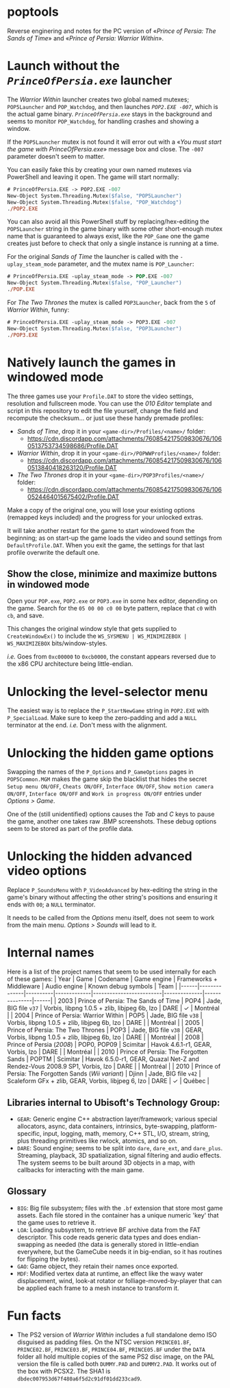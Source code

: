 # poptools
Reverse enginering and notes for the PC version of «_Prince of Persia: The Sands of Time_» and «_Prince of Persia: Warrior Within_».

# Launch without the _`PrinceOfPersia.exe`_ launcher

The _Warrior Within_ launcher creates two global named mutexes; `POP5Launcher` and `POP_Watchdog`, and then launches _`POP2.EXE -007`_, which is the actual game binary. _`PrinceOfPersia.exe`_ stays in the background and seems to monitor `POP_Watchdog`, for handling crashes and showing a window.

If the `POP5Launcher` mutex is not found it will error out with a «_You must start the game with PrinceOfPersia.exe_» message box and close. The `-007` parameter doesn't seem to matter.

You can easily fake this by creating your own named mutexes via PowerShell and leaving it open. The game will start normally:
```ps
# PrinceOfPersia.EXE -> POP2.EXE -007
New-Object System.Threading.Mutex($false, "POP5Launcher")
New-Object System.Threading.Mutex($false, "POP_Watchdog")
./POP2.EXE
```

You can also avoid all this PowerShell stuff by replacing/hex-editing the `POP5Launcher` string in the game binary with some other short-enough mutex name that is guaranteed to always exist, like the `POP_Game` one the game creates just before to check that only a single instance is running at a time.


For the original _Sands of Time_ the launcher is called with the `-uplay_steam_mode` parameter, and the mutex name is `POP_Launcher`:
```ps
# PrinceOfPersia.EXE -uplay_steam_mode -> POP.EXE -007
New-Object System.Threading.Mutex($false, "POP_Launcher")
./POP.EXE
```

For _The Two Thrones_ the mutex is called `POP3Launcher`, back from the `5` of _Warrior Within_, funny:
```ps
# PrinceOfPersia.EXE -uplay_steam_mode -> POP3.EXE -007
New-Object System.Threading.Mutex($false, "POP3Launcher")
./POP3.EXE
```

# Natively launch the games in windowed mode

The three games use your `Profile.DAT` to store the video settings, resolution and fullscreen mode. You can use the *010 Editor* template and script in this repository to edit the file yourself, change the field and recompute the checksum... or just use these handy premade profiles:

* *Sands of Time*, drop it in your `<game-dir>/Profiles/<name>/` folder:
  *  https://cdn.discordapp.com/attachments/760854217509830676/1060513753734598686/Profile.DAT
* *Warrior Within*, drop it in your `<game-dir>/POPWWProfiles/<name>/` folder:
  * https://cdn.discordapp.com/attachments/760854217509830676/1060513840418263120/Profile.DAT
* *The Two Thrones* drop it in your `<game-dir>/POP3Profiles/<name>/` folder:
  * https://cdn.discordapp.com/attachments/760854217509830676/1060524464015675402/Profile.DAT

Make a copy of the original one, you will lose your existing options (remapped keys included) and the progress for your unlocked extras.

It will take another restart for the game to start windowed from the beginning; as on start-up the game loads the video and sound settings from `DefaultProfile.DAT`. When you exit the game, the settings for that last profile overwrite the default one.

## Show the close, minimize and maximize buttons in windowed mode

Open your `POP.exe`, `POP2.exe` or `POP3.exe` in some hex editor, depending on the game. Search for the `05 00 00 c0 00` byte pattern, replace that `c0` with `cb`, and save.

This changes the original window style that gets supplied to `CreateWindowEx()` to include the `WS_SYSMENU | WS_MINIMIZEBOX | WS_MAXIMIZEBOX` bits/window-styles.

*i.e.* Goes from `0xc00000` to `0xcb0000`, the constant appears reversed due to the x86 CPU architecture being little-endian.

# Unlocking the level-selector menu
The easiest way is to replace the `P_StartNewGame` string in `POP2.EXE` with `P_SpecialLoad`. Make sure to keep the zero-padding and add a `NULL` terminator at the end. _i.e._ Don't mess with the alignment.

# Unlocking the hidden game options
Swapping the names of the `P_Options` and `P_GameOptions` pages in `POP5Common.MGM` makes the game skip the blacklist that hides the secret `Setup menu ON/OFF`, `Cheats ON/OFF`, `Interface ON/OFF`, `Show motion camera ON/OFF`, `Interface ON/OFF` and `Work in progress ON/OFF` entries under _Options > Game_.

One of the (still unidentified) options causes the _Tab_ and _C_ keys to pause the game, another one takes raw .BMP screenshots. These debug options seem to be stored as part of the profile data.

# Unlocking the hidden advanced video options
Replace `P_SoundsMenu` with `P_VideoAdvanced` by hex-editing the string in the game's binary without affecting the other string's positions and ensuring it ends with `00`; a `NULL` terminator.

It needs to be called from the _Options_ menu itself, does not seem to work from the main menu. _Options > Sounds_ will lead to it.


# Internal names
Here is a list of the project names that seem to be used internally for each of these games:
| Year | Game         | Codename | Game engine | Frameworks + Middleware | Audio engine | Known debug symbols | Team |
|------|--------------|----------|-------------|-------------------------|--------------|---------------|------|
| 2003 | Prince of Persia: The Sands of Time                   | POP4        | Jade, BIG file `v37` | Vorbis, libpng 1.0.5 + zlib, libjpeg 6b, lzo                      | DARE | ✓ | Montréal |
| 2004 | Prince of Persia: Warrior Within                      | POP5        | Jade, BIG file `v38` | Vorbis, libpng 1.0.5 + zlib, libjpeg 6b, lzo                      | DARE |  | Montréal |
| 2005 | Prince of Persia: The Two Thrones                     | POP3        | Jade, BIG file `v38` | GEAR, Vorbis, libpng 1.0.5 + zlib, libjpeg 6b, lzo                | DARE |  | Montréal |
| 2008 | Prince of Persia (*2008*)                             | POP0, POP09 | Scimitar             | Havok 4.6.1-r1, GEAR, Vorbis, lzo               | DARE  |  | Montréal |
| 2010 | Prince of Persia: The Forgotten Sands                 | POPTM       | Scimitar             | Havok 6.5.0-r1, GEAR, Quazal Net-Z and Rendez-Vous 2008.9 SP1, Vorbis, lzo               | DARE |  | Montréal |
| 2010 | Prince of Persia: The Forgotten Sands (*Wii variant*) | Djinn       | Jade, BIG file `v42` | Scaleform GFx + zlib, GEAR, Vorbis, libjpeg 6, lzo | DARE  | ✓ |   Québec |

## Libraries internal to Ubisoft's Technology Group:
 * `GEAR`: Generic engine C++ abstraction layer/framework; various special allocators, async, data containers, intrinsics, byte-swapping, platform-specific, input, logging, math, memory, C++ STL, I/O, stream, string, plus threading primitives like rwlock, atomics, and so on.
 * `DARE`: Sound engine; seems to be split into `dare`, `dare_ext`, and `dare_plus`. Streaming, playback, 3D spatialization, signal filtering and audio effects. The system seems to be built around 3D objects in a map, with callbacks for interacting with the main game.

## Glossary
* `BIG`: Big file subsystem; files with the `.bf` extension that store most game assets. Each file stored in the container has a unique numeric 'key' that the game uses to retrieve it.
* `LOA`: Loading subsystem, to retrieve BF archive data from the FAT descriptor. This code reads generic data types and does endian-swapping as needed (the data is generally stored in little-endian everywhere, but the GameCube needs it in big-endian, so it has routines for flipping the bytes).
* `GAO`: Game object, they retain their names once exported.
* `MDF`: Modified vertex data at runtime, an effect like the wavy water displacement, wind, look-at rotator or folliage-moved-by-player that can be applied each frame to a mesh instance to transform it.
# Fun facts

* The PS2 version of *Warrior Within* includes a full standalone demo ISO disguised as padding files. On the NTSC version `PRINCE01.BF`, `PRINCE02.BF`, `PRINCE03.BF`, `PRINCE04.BF`, `PRINCE05.BF` under the `DATA` folder all hold multiple copies of the same PS2 disc image, on the PAL version the file is called both `DUMMY.PAD` and `DUMMY2.PAD`. It works out of the box with PCSX2. The SHA1 is `dbdec007953d67f480a6f5d2c91df01dd233cad9`.
